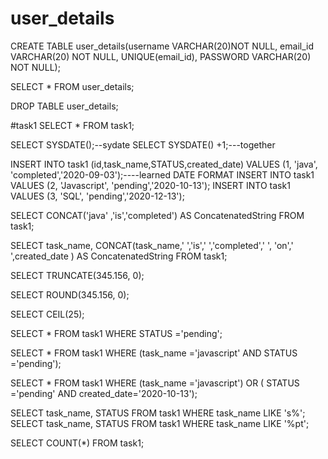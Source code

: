 # user_details

CREATE TABLE user_details(username VARCHAR(20)NOT NULL, email_id VARCHAR(20) NOT NULL, UNIQUE(email_id), PASSWORD VARCHAR(20) NOT NULL);

SELECT * FROM user_details;

DROP TABLE user_details;

#task1
SELECT * FROM task1;


SELECT SYSDATE();--sydate
SELECT SYSDATE() +1;---together


INSERT INTO task1 (id,task_name,STATUS,created_date) VALUES (1, 'java', 'completed','2020-09-03');----learned DATE FORMAT
INSERT INTO task1 VALUES (2, 'Javascript', 'pending','2020-10-13');
INSERT INTO task1 VALUES (3, 'SQL', 'pending','2020-12-13');

SELECT CONCAT('java' ,'is','completed') AS ConcatenatedString FROM task1;

SELECT task_name, CONCAT(task_name,' ','is',' ','completed',' ', 'on',' ',created_date ) AS ConcatenatedString FROM task1;

SELECT TRUNCATE(345.156, 0);

SELECT ROUND(345.156, 0);

SELECT CEIL(25);

SELECT * FROM task1 WHERE STATUS ='pending';

SELECT * FROM task1 WHERE (task_name ='javascript' AND STATUS ='pending');


SELECT * FROM task1 WHERE (task_name ='javascript') OR ( STATUS ='pending' AND created_date='2020-10-13');

SELECT task_name, STATUS FROM task1 WHERE task_name LIKE 's%';
SELECT task_name, STATUS FROM task1 WHERE task_name LIKE '%pt';

SELECT COUNT(*) FROM task1;

